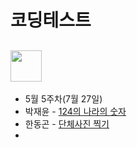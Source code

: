 # 코딩테스트

## <img src="https://velog.velcdn.com/images%2Fjesahan%2Fpost%2Fd2c41950-b7ca-45fb-876c-59c7a3ca1f99%2Fimage.png" height="50"/>



* 5월 5주차(7월 27일)
 * 박재윤 - [124의 나라의 숫자](https://school.programmers.co.kr/learn/courses/30/lessons/12899)
 * 한동곤 - [단체사진 찍기](https://school.programmers.co.kr/learn/courses/30/lessons/1835)
 *
